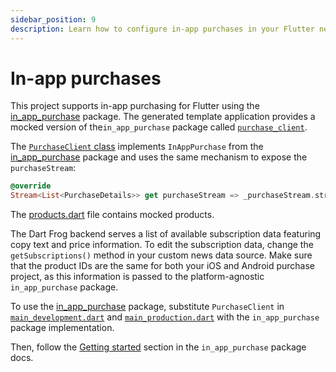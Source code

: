 ```yaml
---
sidebar_position: 9
description: Learn how to configure in-app purchases in your Flutter news application.
---
```


# In-app purchases

This project supports in-app purchasing for Flutter using the [in_app_purchase](https://pub.dev/packages/in_app_purchase) package. The generated template application provides a mocked version of the`in_app_purchase` package called [`purchase_client`](https://github.com/flutter/news_toolkit/tree/main/flutter_news_example/packages/purchase_client).

The [`PurchaseClient` class](https://github.com/flutter/news_toolkit/blob/main/flutter_news_example/packages/purchase_client/lib/src/purchase_client.dart#L36) implements `InAppPurchase` from the [in_app_purchase](https://pub.dev/packages/in_app_purchase) package and uses the same mechanism to expose the `purchaseStream`:

```dart
@override
Stream<List<PurchaseDetails>> get purchaseStream => _purchaseStream.stream;
```

The [products.dart](https://github.com/flutter/news_toolkit/blob/main/flutter_news_example/packages/purchase_client/lib/src/products.dart) file contains mocked products.

The Dart Frog backend serves a list of available subscription data featuring copy text and price information. To edit the subscription data, change the `getSubscriptions()` method in your custom news data source. Make sure that the product IDs are the same for both your iOS and Android purchase project, as this information is passed to the platform-agnostic `in_app_purchase` package.

To use the [in_app_purchase](https://pub.dev/packages/in_app_purchase) package, substitute `PurchaseClient` in [`main_development.dart`](https://github.com/flutter/news_toolkit/blob/main/flutter_news_example/lib/main/main_development.dart#L87) and [`main_production.dart`](https://github.com/flutter/news_toolkit/blob/main/flutter_news_example/lib/main/main_production.dart#L87) with the `in_app_purchase` package implementation.

Then, follow the [Getting started](https://pub.dev/packages/in_app_purchase#getting-started) section in the `in_app_purchase` package docs.
